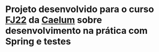 # Projeto desenvolvido para o curso [FJ22](https://www.caelum.com.br/curso-java-testes-spring-web-services-design-patterns?id=8686) da [Caelum](https://www.caelum.com.br/) sobre desenvolvimento na prática com Spring e testes
